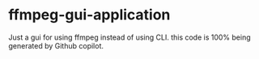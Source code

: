 # ffmpeg-gui-application
Just a gui for using ffmpeg instead of using CLI. this code is 100% being generated by Github copilot.
